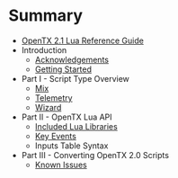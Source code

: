 # Summary

* [OpenTX 2.1 Lua Reference Guide](README.md)
* Introduction
   * [Acknowledgements](acknowledgements.md)
   * [Getting Started](getting_started.md)
* Part I - Script Type Overview
   * [Mix](mix.md)
   * [Telemetry](telemetry.md)
   * [Wizard](wizard.md)
* Part II - OpenTX Lua API
   * [Included Lua Libraries](included_lua_libraries.md)
   * [Key Events](key_events.md)
   * Inputs Table Syntax
* Part III - Converting OpenTX 2.0 Scripts
   * [Known Issues](known_issues.md)

